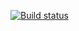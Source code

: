 [![Build status](https://ci.appveyor.com/api/projects/status/apvg68p5xj6yunrj?svg=true)](https://ci.appveyor.com/project/marinaolivekey/aqaweb)